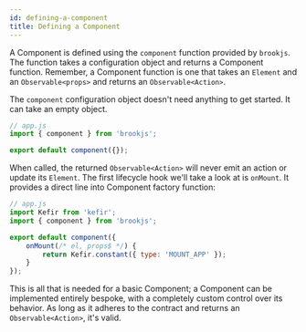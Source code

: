 ```yaml
---
id: defining-a-component
title: Defining a Component
---
```


A Component is defined using the `component` function provided by `brookjs`. The function takes a configuration object and returns a Component function. Remember, a Component function is one that takes an `Element` and an `Observable<props>` and returns an `Observable<Action>`.

The `component` configuration object doesn't need anything to get started. It can take an empty object.

```js
// app.js
import { component } from 'brookjs';

export default component({});
```

When called, the returned `Observable<Action>` will never emit an action or update its `Element`. The first lifecycle hook we'll take a look at is `onMount`. It provides a direct line into Component factory function:

```js
// app.js
import Kefir from 'kefir';
import { component } from 'brookjs';

export default component({
    onMount(/* el, props$ */) {
        return Kefir.constant({ type: 'MOUNT_APP' });
    }
});
```

This is all that is needed for a basic Component; a Component can be implemented entirely bespoke, with a completely custom control over its behavior. As long as it adheres to the contract and returns an `Observable<Action>`, it's valid.
